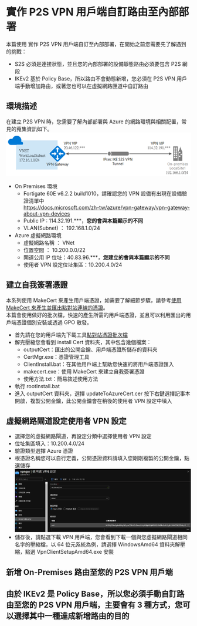# 實作 P2S VPN 用戶端自訂路由至內部部署
本篇使用 實作 P2S VPN 用戶端自訂至內部部署，在開始之前您需要先了解遇到的挑戰：<br>
- S2S 必須是連接狀態，並且您的內部部署的設備靜態路由必須要包含 P2S 網段<br>
- IKEv2 基於 Policy Base，所以路由不會動態新增，您必須在 P2S VPN 用戶端手動增加路由，或著您也可以在虛擬網路匣道中自訂路由<br>
## 環境描述
在建立 P2S VPN 時，您需要了解內部部署與 Azure 的網路環境與相關配置，常見的蒐集資訊如下。
 ![GITHUB](https://github.com/BrianHsing/Azure-Virtual-Network-Gateway/blob/master/S2S/Fortigate/image/lab.PNG "lab")<br>
 - On Premises 環境
	- Fortigate 60E v6.2.2 build1010，請確認您的 VPN 設備有出現在設備驗證清單中 <br>
	  https://docs.microsoft.com/zh-tw/azure/vpn-gateway/vpn-gateway-about-vpn-devices<br>
	- Public IP : 114.32.191.\*\*\*，**您的會與本篇顯示的不同**<br>
	- VLAN(Subnet) ： 192.168.1.0/24<br>
 - Azure 虛擬網路環境<br>
	- 虛擬網路名稱 ： VNet<br>
	- 位置空間 ： 10.200.0.0/22<br>
	- 閘道公用 IP 位址：40.83.96.\*\*\*，**您建立的會與本篇顯示的不同**<br>
	- 使用者 VPN 設定位址集區：10.200.4.0/24<br>
## 建立自我簽署憑證
本系列使用 MakeCert 來產生用戶端憑證，如需要了解細節步驟，請參考[使用 MakeCert 來產生並匯出點對站連線的憑證](https://docs.microsoft.com/zh-tw/azure/vpn-gateway/vpn-gateway-certificates-point-to-site-makecert)。<br>
本篇會使用做好的批次檔，快速的產生所需的用戶端憑證，並且可以利用匯出的用戶端憑證個別安裝或透過 GPO 散發。<br>
 - 首先請在您的用戶端先下載工具[點對站憑證批次檔](https://mega.nz/file/pZM03DAY#dGmUTw6EbyFYgQfkXZwS6A5vrNbIx08QsD2mi1B8qks)<br>
 - 解完壓縮您會看到 install Cert 資料夾，其中包含幾個檔案：<br>
   - outputCert：匯出的公開金鑰、用戶端憑證所儲存的資料夾<br>
   - CertMgr.exe：憑證管理工具<br>
   - ClientInstall.bat：在其他用戶端上幫助您快速的將用戶端憑證匯入<br>
   - makecert.exe：使用 MakeCert 來建立自我簽署憑證<br>
   - 使用方法.txt：簡易敘述使用方法<br>
 - 執行 rootInstall.bat<br>
 - 進入 outputCert 資料夾，選擇 updateToAzureCert.cer 按下右鍵選擇記事本開啟，複製公開金鑰，此公開金鑰會在稍後的使用者 VPN 設定中填入<br>
## 虛擬網路閘道設定使用者 VPN 設定
 - 選擇您的虛擬網路閘道，再設定分類中選擇使用者 VPN 設定<br>
 - 位址集區填入：10.200.4.0/24<br>
 - 驗證類型選擇 Azure 憑證<br>
 - 根憑證名稱您可以自行定義，公開憑證資料請填入您剛剛複製的公開金鑰，點選儲存<br>
 ![GITHUB](https://github.com/BrianHsing/Azure-Virtual-Network-Gateway/blob/master/P2S/customroute1.png "customroute1")<br>
 - 儲存後，請點選下載 VPN 用戶端，您會看到下載一個與您虛擬網路閘道相同名字的壓縮檔，以 64 位元系統為例，請選擇 WindowsAmd64 資料夾解壓縮，點選 VpnClientSetupAmd64.exe 安裝<br>

## 新增 On-Premises 路由至您的 P2S VPN 用戶端

由於 IKEv2 是 Policy Base，所以您必須手動自訂路由至您的 P2S VPN 用戶端，主要會有 3 種方式，您可以選擇其中一種達成新增路由的目的<br>
 - 